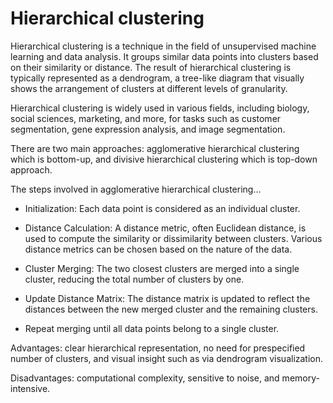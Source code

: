 # Hierarchical clustering

Hierarchical clustering is a technique in the field of unsupervised machine learning and data analysis. It groups similar data points into clusters based on their similarity or distance. The result of hierarchical clustering is typically represented as a dendrogram, a tree-like diagram that visually shows the arrangement of clusters at different levels of granularity.

Hierarchical clustering is widely used in various fields, including biology, social sciences, marketing, and more, for tasks such as customer segmentation, gene expression analysis, and image segmentation.

There are two main approaches: agglomerative hierarchical clustering which is bottom-up, and divisive hierarchical clustering which is top-down approach.

The steps involved in agglomerative hierarchical clustering…

* Initialization: Each data point is considered as an individual cluster.

* Distance Calculation: A distance metric, often Euclidean distance, is used to compute the similarity or dissimilarity between clusters. Various distance metrics can be chosen based on the nature of the data.

* Cluster Merging: The two closest clusters are merged into a single cluster, reducing the total number of clusters by one.

* Update Distance Matrix: The distance matrix is updated to reflect the distances between the new merged cluster and the remaining clusters.

* Repeat merging until all data points belong to a single cluster.

Advantages: clear hierarchical representation, no need for prespecified number of clusters, and visual insight such as via dendrogram visualization.

Disadvantages: computational complexity, sensitive to noise, and memory-intensive.
